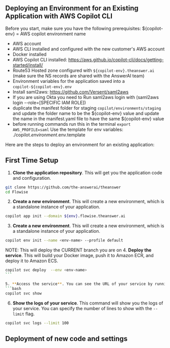 ## Deploying an Environment for an Existing Application with AWS Copilot CLI

Before you start, make sure you have the following prerequisites:
${copilot-env} = AWS copilot environment name

-   AWS account
-   AWS CLI installed and configured with the new customer's AWS account
-   Docker installed
-   AWS Copilot CLI installed: https://aws.github.io/copilot-cli/docs/getting-started/install/
-   Route53 Hosted zone configured with `${copilot-env}.theanswer.ai` (make sure the NS records are shared with the AnswerAI team)
-   Environment variables for the application saved into a `copilot-${copilot-env}.env`
-   Install saml2aws: https://github.com/Versent/saml2aws
-   If you are using Okta you need to Run saml2aws login with (saml2aws login --role=[SPECIFIC IAM ROLE])
-   duplicate the manifest folder for staging `copilot/environments/staging` and update the folder name to be the ${copilot-env} value and update the name in the manifest.yaml file to have the same ${copilot-env} value
-   before running commands run this in the terminal `export AWS_PROFILE=saml`
    Use the template for env variables: ./copilot._environment_.env.template

Here are the steps to deploy an environment for an existing application:

## First Time Setup

1. **Clone the application repository**. This will get you the application code and configuration.

```bash
git clone https://github.com/the-answerai/theanswer
cd Flowise
```

2. **Create a new environment**. This will create a new environment, which is a standalone instance of your application.

```bash
copilot app init --domain ${env}.flowise.theanswer.ai
```

3. **Create a new environment**. This will create a new environment, which is a standalone instance of your application.

```bash
copilot env init --name <env-name> --profile default
```

NOTE: This will deploy the CURRENT branch you are on 4. **Deploy the service**. This will build your Docker image, push it to Amazon ECR, and deploy it to Amazon ECS.

````bash
copilot svc deploy  --env <env-name>
```

5. **Access the service**. You can see the URL of your service by running:
```bash
copilot svc show
````

6. **Show the logs of your service**. This command will show you the logs of your service. You can specify the number of lines to show with the `--limit` flag.

```bash
copilot svc logs --limit 100
```

## Deployment of new code and settings
